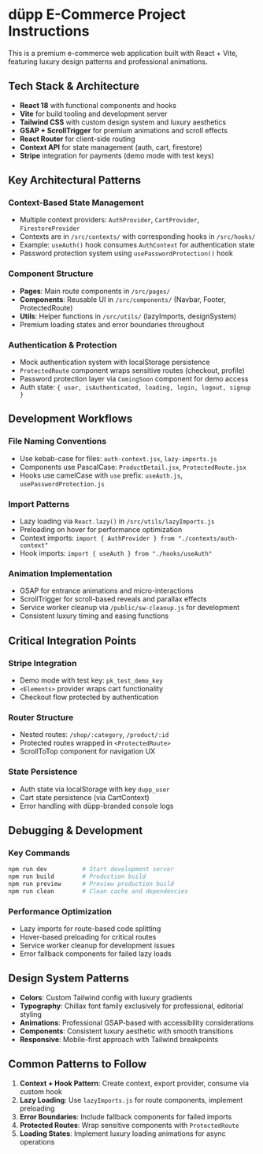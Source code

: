 # düpp E-Commerce Project Instructions

This is a premium e-commerce web application built with React + Vite, featuring luxury design patterns and professional animations.

## Tech Stack & Architecture

- **React 18** with functional components and hooks
- **Vite** for build tooling and development server
- **Tailwind CSS** with custom design system and luxury aesthetics
- **GSAP + ScrollTrigger** for premium animations and scroll effects
- **React Router** for client-side routing
- **Context API** for state management (auth, cart, firestore)
- **Stripe** integration for payments (demo mode with test keys)

## Key Architectural Patterns

### Context-Based State Management

- Multiple context providers: `AuthProvider`, `CartProvider`, `FirestoreProvider`
- Contexts are in `/src/contexts/` with corresponding hooks in `/src/hooks/`
- Example: `useAuth()` hook consumes `AuthContext` for authentication state
- Password protection system using `usePasswordProtection()` hook

### Component Structure

- **Pages**: Main route components in `/src/pages/`
- **Components**: Reusable UI in `/src/components/` (Navbar, Footer, ProtectedRoute)
- **Utils**: Helper functions in `/src/utils/` (lazyImports, designSystem)
- Premium loading states and error boundaries throughout

### Authentication & Protection

- Mock authentication system with localStorage persistence
- `ProtectedRoute` component wraps sensitive routes (checkout, profile)
- Password protection layer via `ComingSoon` component for demo access
- Auth state: `{ user, isAuthenticated, loading, login, logout, signup }`

## Development Workflows

### File Naming Conventions

- Use kebab-case for files: `auth-context.jsx`, `lazy-imports.js`
- Components use PascalCase: `ProductDetail.jsx`, `ProtectedRoute.jsx`
- Hooks use camelCase with `use` prefix: `useAuth.js`, `usePasswordProtection.js`

### Import Patterns

- Lazy loading via `React.lazy()` in `/src/utils/lazyImports.js`
- Preloading on hover for performance optimization
- Context imports: `import { AuthProvider } from "./contexts/auth-context"`
- Hook imports: `import { useAuth } from "./hooks/useAuth"`

### Animation Implementation

- GSAP for entrance animations and micro-interactions
- ScrollTrigger for scroll-based reveals and parallax effects
- Service worker cleanup via `/public/sw-cleanup.js` for development
- Consistent luxury timing and easing functions

## Critical Integration Points

### Stripe Integration

- Demo mode with test key: `pk_test_demo_key`
- `<Elements>` provider wraps cart functionality
- Checkout flow protected by authentication

### Router Structure

- Nested routes: `/shop/:category`, `/product/:id`
- Protected routes wrapped in `<ProtectedRoute>`
- ScrollToTop component for navigation UX

### State Persistence

- Auth state via localStorage with key `dupp_user`
- Cart state persistence (via CartContext)
- Error handling with düpp-branded console logs

## Debugging & Development

### Key Commands

```bash
npm run dev          # Start development server
npm run build        # Production build
npm run preview      # Preview production build
npm run clean        # Clean cache and dependencies
```

### Performance Optimization

- Lazy imports for route-based code splitting
- Hover-based preloading for critical routes
- Service worker cleanup for development issues
- Error fallback components for failed lazy loads

## Design System Patterns

- **Colors**: Custom Tailwind config with luxury gradients
- **Typography**: Chillax font family exclusively for professional, editorial styling
- **Animations**: Professional GSAP-based with accessibility considerations
- **Components**: Consistent luxury aesthetic with smooth transitions
- **Responsive**: Mobile-first approach with Tailwind breakpoints

## Common Patterns to Follow

1. **Context + Hook Pattern**: Create context, export provider, consume via custom hook
2. **Lazy Loading**: Use `lazyImports.js` for route components, implement preloading
3. **Error Boundaries**: Include fallback components for failed imports
4. **Protected Routes**: Wrap sensitive components with `ProtectedRoute`
5. **Loading States**: Implement luxury loading animations for async operations
